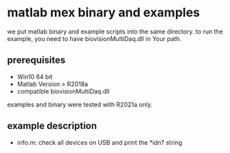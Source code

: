 # matlab mex binary and examples

we put matlab binary and example scripts into the same directory.
to run the example, you need to have biovisionMultiDaq.dll in Your path.

## prerequisites

* Win10 64 bit
* Matlab Version > R2018a
* compatible biovisionMultiDaq.dll

examples and binary were tested with R2021a only.

## example description

* info.m: check all devices on USB and print the *idn? string 

